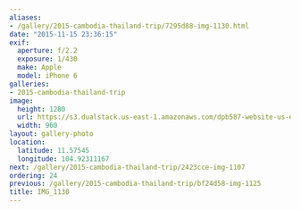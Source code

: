 ```yaml
---
aliases:
- /gallery/2015-cambodia-thailand-trip/7295d88-img-1130.html
date: "2015-11-15 23:36:15"
exif:
  aperture: f/2.2
  exposure: 1/430
  make: Apple
  model: iPhone 6
galleries:
- 2015-cambodia-thailand-trip
image:
  height: 1280
  url: https://s3.dualstack.us-east-1.amazonaws.com/dpb587-website-us-east-1/asset/gallery/2015-cambodia-thailand-trip/7295d88-img-1130~1280.jpg
  width: 960
layout: gallery-photo
location:
  latitude: 11.57545
  longitude: 104.92311167
next: /gallery/2015-cambodia-thailand-trip/2423cce-img-1107
ordering: 24
previous: /gallery/2015-cambodia-thailand-trip/bf24d58-img-1125
title: IMG_1130
---
```

